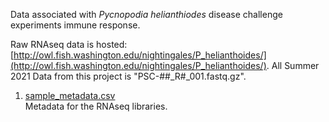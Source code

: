 Data associated with _Pycnopodia helianthiodes_ disease challenge experiments immune response. 

Raw RNAseq data is hosted: [http://owl.fish.washington.edu/nightingales/P_helianthoides/](http://owl.fish.washington.edu/nightingales/P_helianthoides/). All Summer 2021 Data from this project is "PSC-##_R#_001.fastq.gz".   

1. [sample_metadata.csv](https://github.com/grace-ac/paper-pycno-sswd-2021/blob/main/data/sample_metadata.csv)       
   Metadata for the RNAseq libraries. 
